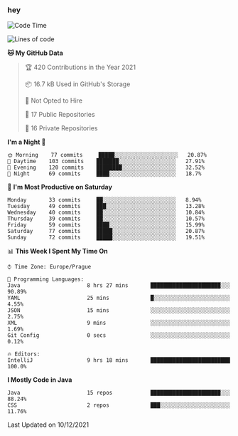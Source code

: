 ### hey

<!--START_SECTION:waka-->
![Code Time](http://img.shields.io/badge/Code%20Time-443%20hrs%204%20mins-blue)

![Lines of code](https://img.shields.io/badge/From%20Hello%20World%20I%27ve%20Written-100%20Thousand%20lines%20of%20code-blue)

**🐱 My GitHub Data** 

> 🏆 420 Contributions in the Year 2021
 > 
> 📦 16.7 kB Used in GitHub's Storage 
 > 
> 🚫 Not Opted to Hire
 > 
> 📜 17 Public Repositories 
 > 
> 🔑 16 Private Repositories  
 > 
**I'm a Night 🦉** 

```text
🌞 Morning    77 commits     █████░░░░░░░░░░░░░░░░░░░░   20.87% 
🌆 Daytime    103 commits    ███████░░░░░░░░░░░░░░░░░░   27.91% 
🌃 Evening    120 commits    ████████░░░░░░░░░░░░░░░░░   32.52% 
🌙 Night      69 commits     ████░░░░░░░░░░░░░░░░░░░░░   18.7%

```
📅 **I'm Most Productive on Saturday** 

```text
Monday       33 commits     ██░░░░░░░░░░░░░░░░░░░░░░░   8.94% 
Tuesday      49 commits     ███░░░░░░░░░░░░░░░░░░░░░░   13.28% 
Wednesday    40 commits     ██░░░░░░░░░░░░░░░░░░░░░░░   10.84% 
Thursday     39 commits     ██░░░░░░░░░░░░░░░░░░░░░░░   10.57% 
Friday       59 commits     ████░░░░░░░░░░░░░░░░░░░░░   15.99% 
Saturday     77 commits     █████░░░░░░░░░░░░░░░░░░░░   20.87% 
Sunday       72 commits     █████░░░░░░░░░░░░░░░░░░░░   19.51%

```


📊 **This Week I Spent My Time On** 

```text
⌚︎ Time Zone: Europe/Prague

💬 Programming Languages: 
Java                     8 hrs 27 mins       ██████████████████████░░░   90.89% 
YAML                     25 mins             █░░░░░░░░░░░░░░░░░░░░░░░░   4.55% 
JSON                     15 mins             ░░░░░░░░░░░░░░░░░░░░░░░░░   2.75% 
XML                      9 mins              ░░░░░░░░░░░░░░░░░░░░░░░░░   1.69% 
Git Config               0 secs              ░░░░░░░░░░░░░░░░░░░░░░░░░   0.12%

🔥 Editors: 
IntelliJ                 9 hrs 18 mins       █████████████████████████   100.0%

```

**I Mostly Code in Java** 

```text
Java                     15 repos            ██████████████████████░░░   88.24% 
CSS                      2 repos             ███░░░░░░░░░░░░░░░░░░░░░░   11.76%

```



 Last Updated on 10/12/2021
<!--END_SECTION:waka-->
